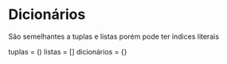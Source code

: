 # Dicionários

São semelhantes a tuplas e listas porém pode ter índices literais

tuplas = ()
listas = []
dicionários = {}

